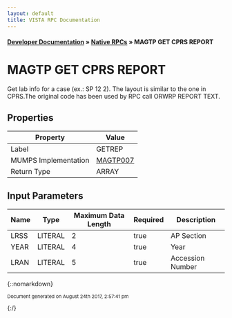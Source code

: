 ```yaml
---
layout: default
title: VISTA RPC Documentation
---
```


#### [Developer Documentation](../index) &#187; [Native RPCs](TableOfContents) &#187; MAGTP GET CPRS REPORT<br/>
# MAGTP GET CPRS REPORT

Get lab info for a case (ex.: SP 12 2). The layout is similar to the one in CPRS.The original code has been used by RPC call ORWRP REPORT TEXT.

## Properties

Property | Value
--- | ---
Label | GETREP
MUMPS Implementation | [MAGTP007](http://code.osehra.org/dox/Routine_MAGTP007_source.html)
Return Type | ARRAY


## Input Parameters

Name | Type | Maximum Data Length | Required | Description
--- | --- | --- | --- | ---
LRSS | LITERAL | 2 | true | AP Section
YEAR | LITERAL | 4 | true | Year
LRAN | LITERAL | 5 | true | Accession Number



{::nomarkdown} <br/><p style="font-size: 11px">Document generated on August 24th 2017, 2:57:41 pm</p>{:/}